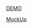 [DEMO]('https://oggyrock.github.io/R2/')

[MockUp]('https://www.sketch.com/s/541c8b51-f9ba-41a1-b8be-11ac25d4060b/a/5E8Rp8')
